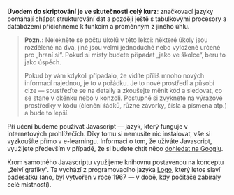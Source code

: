 **Úvodem do skriptování je ve skutečnosti celý kurz**: značkovací jazyky pomáhají chápat strukturování dat a později ještě s tabulkovými procesory a databázemi přičichneme k funkcím a proměnným z jiného úhlu.

> **Pozn.:** Nelekněte se počtu úkolů v této lekci: některé úkoly jsou rozdělené na dva, jiné jsou velmi jednoduché nebo vyloženě určené pro „hraní si“. Pokud si místy budete připadat „jako ve školce“, beru to jako úspěch.
>
> Pokud by vám kdykoli připadalo, že vidíte příliš mnoho nových informací najednou, je to v pořádku. Je to nové prostředí a působí cize — soustřeďte se na detaily a zkoušejte měnit kód a sledovat, co se stane v okénku nebo v konzoli. Postupně si zvyknete na výrazové prostředky v kódu (členění řádků, různé závorky, čísla a písmena atp.) a bude to lepší.

Při učení budeme používat Javascript — jazyk, který funguje v internetových prohlížečích. Díky tomu si nemusíte nic instalovat, vše si vyzkoušíte přímo v e-learningu. Informaci o tom, že užíváte Javascript, využijete především v případě, že si budete chtít něco [dohledat na Googlu](https://www.google.cz/search?q=is+javascript+awesome).

Krom samotného Javascriptu využijeme knihovnu postavenou na konceptu „želví grafiky“. Ta vychází z programovacího jazyka [Logo](https://en.wikipedia.org/wiki/Logo_(programming_language)), který letos slaví padesátku (ano, byl vytvořen v roce 1967 — v době, kdy počítače zabíraly celé místnosti).
